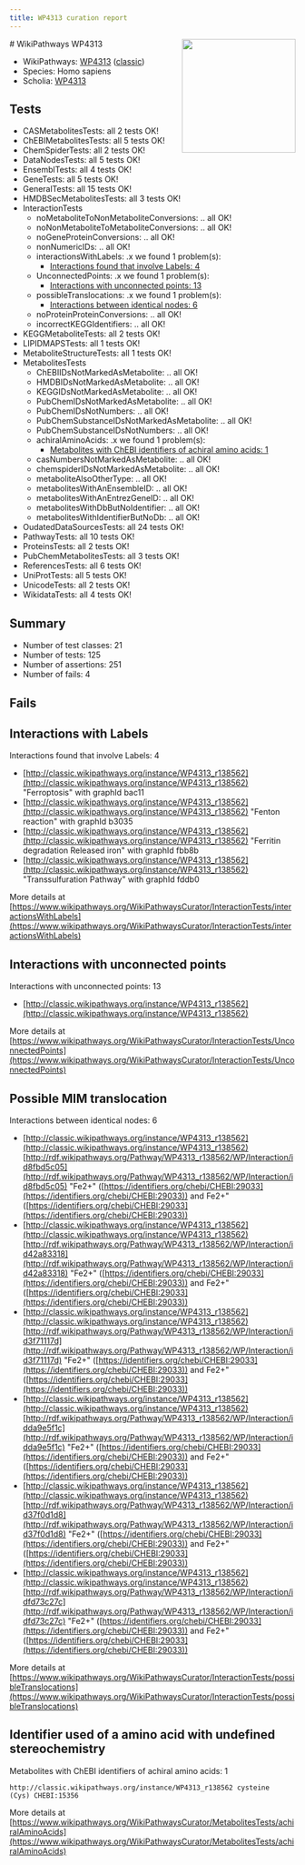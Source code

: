```yaml
---
title: WP4313 curation report
---
```


<img style="float: right; width: 200px" src="https://upload.wikimedia.org/wikipedia/commons/thumb/8/83/Wplogo_with_text_500.png/640px-Wplogo_with_text_500.png" />
# WikiPathways WP4313

* WikiPathways: [WP4313](https://wikipathways.org/pathways/WP4313) ([classic](https://classic.wikipathways.org/instance/WP4313))
* Species: Homo sapiens
* Scholia: [WP4313](https://scholia.toolforge.org/wikipathways/WP4313)
## Tests
* CASMetabolitesTests: all 2 tests OK!
* ChEBIMetabolitesTests: all 5 tests OK!
* ChemSpiderTests: all 2 tests OK!
* DataNodesTests: all 5 tests OK!
* EnsemblTests: all 4 tests OK!
* GeneTests: all 5 tests OK!
* GeneralTests: all 15 tests OK!
* HMDBSecMetabolitesTests: all 3 tests OK!
* InteractionTests
    * noMetaboliteToNonMetaboliteConversions: .. all OK!
    * noNonMetaboliteToMetaboliteConversions: .. all OK!
    * noGeneProteinConversions: .. all OK!
    * nonNumericIDs: .. all OK!
    * interactionsWithLabels: .x we found 1 problem(s):
        * [Interactions found that involve Labels: 4](#630d267b)
    * UnconnectedPoints: .x we found 1 problem(s):
        * [Interactions with unconnected points: 13](#7f1d407a)
    * possibleTranslocations: .x we found 1 problem(s):
        * [Interactions between identical nodes: 6](#1c11820b)
    * noProteinProteinConversions: .. all OK!
    * incorrectKEGGIdentifiers: .. all OK!
* KEGGMetaboliteTests: all 2 tests OK!
* LIPIDMAPSTests: all 1 tests OK!
* MetaboliteStructureTests: all 1 tests OK!
* MetabolitesTests
    * ChEBIIDsNotMarkedAsMetabolite: .. all OK!
    * HMDBIDsNotMarkedAsMetabolite: .. all OK!
    * KEGGIDsNotMarkedAsMetabolite: .. all OK!
    * PubChemIDsNotMarkedAsMetabolite: .. all OK!
    * PubChemIDsNotNumbers: .. all OK!
    * PubChemSubstanceIDsNotMarkedAsMetabolite: .. all OK!
    * PubChemSubstanceIDsNotNumbers: .. all OK!
    * achiralAminoAcids: .x we found 1 problem(s):
        * [Metabolites with ChEBI identifiers of achiral amino acids: 1](#9c17608e)
    * casNumbersNotMarkedAsMetabolite: .. all OK!
    * chemspiderIDsNotMarkedAsMetabolite: .. all OK!
    * metaboliteAlsoOtherType: .. all OK!
    * metabolitesWithAnEnsembleID: .. all OK!
    * metabolitesWithAnEntrezGeneID: .. all OK!
    * metabolitesWithDbButNoIdentifier: .. all OK!
    * metabolitesWithIdentifierButNoDb: .. all OK!
* OudatedDataSourcesTests: all 24 tests OK!
* PathwayTests: all 10 tests OK!
* ProteinsTests: all 2 tests OK!
* PubChemMetabolitesTests: all 3 tests OK!
* ReferencesTests: all 6 tests OK!
* UniProtTests: all 5 tests OK!
* UnicodeTests: all 2 tests OK!
* WikidataTests: all 4 tests OK!


## Summary

* Number of test classes: 21
* Number of tests: 125
* Number of assertions: 251
* Number of fails: 4

## Fails

<a name="630d267b" />

## Interactions with Labels

Interactions found that involve Labels: 4

* [http://classic.wikipathways.org/instance/WP4313_r138562](http://classic.wikipathways.org/instance/WP4313_r138562) "Ferroptosis" with graphId bac11
* [http://classic.wikipathways.org/instance/WP4313_r138562](http://classic.wikipathways.org/instance/WP4313_r138562) "Fenton reaction" with graphId b3035
* [http://classic.wikipathways.org/instance/WP4313_r138562](http://classic.wikipathways.org/instance/WP4313_r138562) "Ferritin degradation
Released iron" with graphId fbb8b
* [http://classic.wikipathways.org/instance/WP4313_r138562](http://classic.wikipathways.org/instance/WP4313_r138562) "Transsulfuration Pathway" with graphId fddb0


More details at [https://www.wikipathways.org/WikiPathwaysCurator/InteractionTests/interactionsWithLabels](https://www.wikipathways.org/WikiPathwaysCurator/InteractionTests/interactionsWithLabels)

<a name="7f1d407a" />

## Interactions with unconnected points

Interactions with unconnected points: 13

* [http://classic.wikipathways.org/instance/WP4313_r138562](http://classic.wikipathways.org/instance/WP4313_r138562)


More details at [https://www.wikipathways.org/WikiPathwaysCurator/InteractionTests/UnconnectedPoints](https://www.wikipathways.org/WikiPathwaysCurator/InteractionTests/UnconnectedPoints)

<a name="1c11820b" />

## Possible MIM translocation

Interactions between identical nodes: 6

* [http://classic.wikipathways.org/instance/WP4313_r138562](http://classic.wikipathways.org/instance/WP4313_r138562) [http://rdf.wikipathways.org/Pathway/WP4313_r138562/WP/Interaction/id8fbd5c05](http://rdf.wikipathways.org/Pathway/WP4313_r138562/WP/Interaction/id8fbd5c05) "Fe2+" ([https://identifiers.org/chebi/CHEBI:29033](https://identifiers.org/chebi/CHEBI:29033)) and 
Fe2+" ([https://identifiers.org/chebi/CHEBI:29033](https://identifiers.org/chebi/CHEBI:29033))
* [http://classic.wikipathways.org/instance/WP4313_r138562](http://classic.wikipathways.org/instance/WP4313_r138562) [http://rdf.wikipathways.org/Pathway/WP4313_r138562/WP/Interaction/id42a83318](http://rdf.wikipathways.org/Pathway/WP4313_r138562/WP/Interaction/id42a83318) "Fe2+" ([https://identifiers.org/chebi/CHEBI:29033](https://identifiers.org/chebi/CHEBI:29033)) and 
Fe2+" ([https://identifiers.org/chebi/CHEBI:29033](https://identifiers.org/chebi/CHEBI:29033))
* [http://classic.wikipathways.org/instance/WP4313_r138562](http://classic.wikipathways.org/instance/WP4313_r138562) [http://rdf.wikipathways.org/Pathway/WP4313_r138562/WP/Interaction/id3f71117d](http://rdf.wikipathways.org/Pathway/WP4313_r138562/WP/Interaction/id3f71117d) "Fe2+" ([https://identifiers.org/chebi/CHEBI:29033](https://identifiers.org/chebi/CHEBI:29033)) and 
Fe2+" ([https://identifiers.org/chebi/CHEBI:29033](https://identifiers.org/chebi/CHEBI:29033))
* [http://classic.wikipathways.org/instance/WP4313_r138562](http://classic.wikipathways.org/instance/WP4313_r138562) [http://rdf.wikipathways.org/Pathway/WP4313_r138562/WP/Interaction/idda9e5f1c](http://rdf.wikipathways.org/Pathway/WP4313_r138562/WP/Interaction/idda9e5f1c) "Fe2+" ([https://identifiers.org/chebi/CHEBI:29033](https://identifiers.org/chebi/CHEBI:29033)) and 
Fe2+" ([https://identifiers.org/chebi/CHEBI:29033](https://identifiers.org/chebi/CHEBI:29033))
* [http://classic.wikipathways.org/instance/WP4313_r138562](http://classic.wikipathways.org/instance/WP4313_r138562) [http://rdf.wikipathways.org/Pathway/WP4313_r138562/WP/Interaction/id37f0d1d8](http://rdf.wikipathways.org/Pathway/WP4313_r138562/WP/Interaction/id37f0d1d8) "Fe2+" ([https://identifiers.org/chebi/CHEBI:29033](https://identifiers.org/chebi/CHEBI:29033)) and 
Fe2+" ([https://identifiers.org/chebi/CHEBI:29033](https://identifiers.org/chebi/CHEBI:29033))
* [http://classic.wikipathways.org/instance/WP4313_r138562](http://classic.wikipathways.org/instance/WP4313_r138562) [http://rdf.wikipathways.org/Pathway/WP4313_r138562/WP/Interaction/idfd73c27c](http://rdf.wikipathways.org/Pathway/WP4313_r138562/WP/Interaction/idfd73c27c) "Fe2+" ([https://identifiers.org/chebi/CHEBI:29033](https://identifiers.org/chebi/CHEBI:29033)) and 
Fe2+" ([https://identifiers.org/chebi/CHEBI:29033](https://identifiers.org/chebi/CHEBI:29033))


More details at [https://www.wikipathways.org/WikiPathwaysCurator/InteractionTests/possibleTranslocations](https://www.wikipathways.org/WikiPathwaysCurator/InteractionTests/possibleTranslocations)

<a name="9c17608e" />

## Identifier used of a amino acid with undefined stereochemistry

Metabolites with ChEBI identifiers of achiral amino acids: 1
```
http://classic.wikipathways.org/instance/WP4313_r138562 cysteine  (Cys) CHEBI:15356
```

More details at [https://www.wikipathways.org/WikiPathwaysCurator/MetabolitesTests/achiralAminoAcids](https://www.wikipathways.org/WikiPathwaysCurator/MetabolitesTests/achiralAminoAcids)

